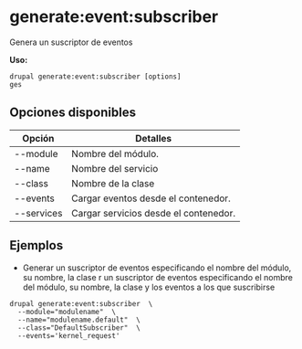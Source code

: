 # generate:event:subscriber
Genera un suscriptor de eventos

**Uso:**
```
drupal generate:event:subscriber [options]
ges
```

## Opciones disponibles
Opción | Detalles
-------|-------------
--module | Nombre del módulo.
--name | Nombre del servicio
--class | Nombre de la clase
--events | Cargar eventos desde el contenedor.
--services | Cargar servicios desde el contenedor.

## Ejemplos
* Generar un suscriptor de eventos especificando el nombre del módulo, su nombre, la clase  r un suscriptor de eventos especificando el nombre del módulo, su nombre, la clase y los eventos a los que suscribirse
```
drupal generate:event:subscriber  \
  --module="modulename"  \
  --name="modulename.default"  \
  --class="DefaultSubscriber"  \
  --events='kernel_request'
```
